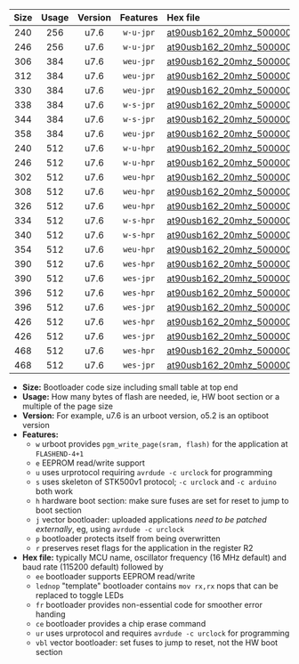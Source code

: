|Size|Usage|Version|Features|Hex file|
|:-:|:-:|:-:|:-:|:--|
|240|256|u7.6|`w-u-jpr`|[at90usb162_20mhz_500000bps_ur_vbl.hex](https://raw.githubusercontent.com/stefanrueger/urboot/main/bootloaders/at90usb162/fcpu_20mhz/500000_bps/at90usb162_20mhz_500000bps_ur_vbl.hex)|
|246|256|u7.6|`w-u-jpr`|[at90usb162_20mhz_500000bps_lednop_ur_vbl.hex](https://raw.githubusercontent.com/stefanrueger/urboot/main/bootloaders/at90usb162/fcpu_20mhz/500000_bps/at90usb162_20mhz_500000bps_lednop_ur_vbl.hex)|
|306|384|u7.6|`weu-jpr`|[at90usb162_20mhz_500000bps_ee_ur_vbl.hex](https://raw.githubusercontent.com/stefanrueger/urboot/main/bootloaders/at90usb162/fcpu_20mhz/500000_bps/at90usb162_20mhz_500000bps_ee_ur_vbl.hex)|
|312|384|u7.6|`weu-jpr`|[at90usb162_20mhz_500000bps_ee_lednop_ur_vbl.hex](https://raw.githubusercontent.com/stefanrueger/urboot/main/bootloaders/at90usb162/fcpu_20mhz/500000_bps/at90usb162_20mhz_500000bps_ee_lednop_ur_vbl.hex)|
|330|384|u7.6|`weu-jpr`|[at90usb162_20mhz_500000bps_ee_lednop_fr_ur_vbl.hex](https://raw.githubusercontent.com/stefanrueger/urboot/main/bootloaders/at90usb162/fcpu_20mhz/500000_bps/at90usb162_20mhz_500000bps_ee_lednop_fr_ur_vbl.hex)|
|338|384|u7.6|`w-s-jpr`|[at90usb162_20mhz_500000bps_vbl.hex](https://raw.githubusercontent.com/stefanrueger/urboot/main/bootloaders/at90usb162/fcpu_20mhz/500000_bps/at90usb162_20mhz_500000bps_vbl.hex)|
|344|384|u7.6|`w-s-jpr`|[at90usb162_20mhz_500000bps_lednop_vbl.hex](https://raw.githubusercontent.com/stefanrueger/urboot/main/bootloaders/at90usb162/fcpu_20mhz/500000_bps/at90usb162_20mhz_500000bps_lednop_vbl.hex)|
|358|384|u7.6|`weu-jpr`|[at90usb162_20mhz_500000bps_ee_lednop_fr_ce_ur_vbl.hex](https://raw.githubusercontent.com/stefanrueger/urboot/main/bootloaders/at90usb162/fcpu_20mhz/500000_bps/at90usb162_20mhz_500000bps_ee_lednop_fr_ce_ur_vbl.hex)|
|240|512|u7.6|`w-u-hpr`|[at90usb162_20mhz_500000bps_ur.hex](https://raw.githubusercontent.com/stefanrueger/urboot/main/bootloaders/at90usb162/fcpu_20mhz/500000_bps/at90usb162_20mhz_500000bps_ur.hex)|
|246|512|u7.6|`w-u-hpr`|[at90usb162_20mhz_500000bps_lednop_ur.hex](https://raw.githubusercontent.com/stefanrueger/urboot/main/bootloaders/at90usb162/fcpu_20mhz/500000_bps/at90usb162_20mhz_500000bps_lednop_ur.hex)|
|302|512|u7.6|`weu-hpr`|[at90usb162_20mhz_500000bps_ee_ur.hex](https://raw.githubusercontent.com/stefanrueger/urboot/main/bootloaders/at90usb162/fcpu_20mhz/500000_bps/at90usb162_20mhz_500000bps_ee_ur.hex)|
|308|512|u7.6|`weu-hpr`|[at90usb162_20mhz_500000bps_ee_lednop_ur.hex](https://raw.githubusercontent.com/stefanrueger/urboot/main/bootloaders/at90usb162/fcpu_20mhz/500000_bps/at90usb162_20mhz_500000bps_ee_lednop_ur.hex)|
|326|512|u7.6|`weu-hpr`|[at90usb162_20mhz_500000bps_ee_lednop_fr_ur.hex](https://raw.githubusercontent.com/stefanrueger/urboot/main/bootloaders/at90usb162/fcpu_20mhz/500000_bps/at90usb162_20mhz_500000bps_ee_lednop_fr_ur.hex)|
|334|512|u7.6|`w-s-hpr`|[at90usb162_20mhz_500000bps.hex](https://raw.githubusercontent.com/stefanrueger/urboot/main/bootloaders/at90usb162/fcpu_20mhz/500000_bps/at90usb162_20mhz_500000bps.hex)|
|340|512|u7.6|`w-s-hpr`|[at90usb162_20mhz_500000bps_lednop.hex](https://raw.githubusercontent.com/stefanrueger/urboot/main/bootloaders/at90usb162/fcpu_20mhz/500000_bps/at90usb162_20mhz_500000bps_lednop.hex)|
|354|512|u7.6|`weu-hpr`|[at90usb162_20mhz_500000bps_ee_lednop_fr_ce_ur.hex](https://raw.githubusercontent.com/stefanrueger/urboot/main/bootloaders/at90usb162/fcpu_20mhz/500000_bps/at90usb162_20mhz_500000bps_ee_lednop_fr_ce_ur.hex)|
|390|512|u7.6|`wes-hpr`|[at90usb162_20mhz_500000bps_ee.hex](https://raw.githubusercontent.com/stefanrueger/urboot/main/bootloaders/at90usb162/fcpu_20mhz/500000_bps/at90usb162_20mhz_500000bps_ee.hex)|
|390|512|u7.6|`wes-jpr`|[at90usb162_20mhz_500000bps_ee_vbl.hex](https://raw.githubusercontent.com/stefanrueger/urboot/main/bootloaders/at90usb162/fcpu_20mhz/500000_bps/at90usb162_20mhz_500000bps_ee_vbl.hex)|
|396|512|u7.6|`wes-hpr`|[at90usb162_20mhz_500000bps_ee_lednop.hex](https://raw.githubusercontent.com/stefanrueger/urboot/main/bootloaders/at90usb162/fcpu_20mhz/500000_bps/at90usb162_20mhz_500000bps_ee_lednop.hex)|
|396|512|u7.6|`wes-jpr`|[at90usb162_20mhz_500000bps_ee_lednop_vbl.hex](https://raw.githubusercontent.com/stefanrueger/urboot/main/bootloaders/at90usb162/fcpu_20mhz/500000_bps/at90usb162_20mhz_500000bps_ee_lednop_vbl.hex)|
|426|512|u7.6|`wes-hpr`|[at90usb162_20mhz_500000bps_ee_lednop_fr.hex](https://raw.githubusercontent.com/stefanrueger/urboot/main/bootloaders/at90usb162/fcpu_20mhz/500000_bps/at90usb162_20mhz_500000bps_ee_lednop_fr.hex)|
|426|512|u7.6|`wes-jpr`|[at90usb162_20mhz_500000bps_ee_lednop_fr_vbl.hex](https://raw.githubusercontent.com/stefanrueger/urboot/main/bootloaders/at90usb162/fcpu_20mhz/500000_bps/at90usb162_20mhz_500000bps_ee_lednop_fr_vbl.hex)|
|468|512|u7.6|`wes-hpr`|[at90usb162_20mhz_500000bps_ee_lednop_fr_ce.hex](https://raw.githubusercontent.com/stefanrueger/urboot/main/bootloaders/at90usb162/fcpu_20mhz/500000_bps/at90usb162_20mhz_500000bps_ee_lednop_fr_ce.hex)|
|468|512|u7.6|`wes-jpr`|[at90usb162_20mhz_500000bps_ee_lednop_fr_ce_vbl.hex](https://raw.githubusercontent.com/stefanrueger/urboot/main/bootloaders/at90usb162/fcpu_20mhz/500000_bps/at90usb162_20mhz_500000bps_ee_lednop_fr_ce_vbl.hex)|

- **Size:** Bootloader code size including small table at top end
- **Usage:** How many bytes of flash are needed, ie, HW boot section or a multiple of the page size
- **Version:** For example, u7.6 is an urboot version, o5.2 is an optiboot version
- **Features:**
  + `w` urboot provides `pgm_write_page(sram, flash)` for the application at `FLASHEND-4+1`
  + `e` EEPROM read/write support
  + `u` uses urprotocol requiring `avrdude -c urclock` for programming
  + `s` uses skeleton of STK500v1 protocol; `-c urclock` and `-c arduino` both work
  + `h` hardware boot section: make sure fuses are set for reset to jump to boot section
  + `j` vector bootloader: uploaded applications *need to be patched externally*, eg, using `avrdude -c urclock`
  + `p` bootloader protects itself from being overwritten
  + `r` preserves reset flags for the application in the register R2
- **Hex file:** typically MCU name, oscillator frequency (16 MHz default) and baud rate (115200 default) followed by
  + `ee` bootloader supports EEPROM read/write
  + `lednop` "template" bootloader contains `mov rx,rx` nops that can be replaced to toggle LEDs
  + `fr` bootloader provides non-essential code for smoother error handing
  + `ce` bootloader provides a chip erase command
  + `ur` uses urprotocol and requires `avrdude -c urclock` for programming
  + `vbl` vector bootloader: set fuses to jump to reset, not the HW boot section
